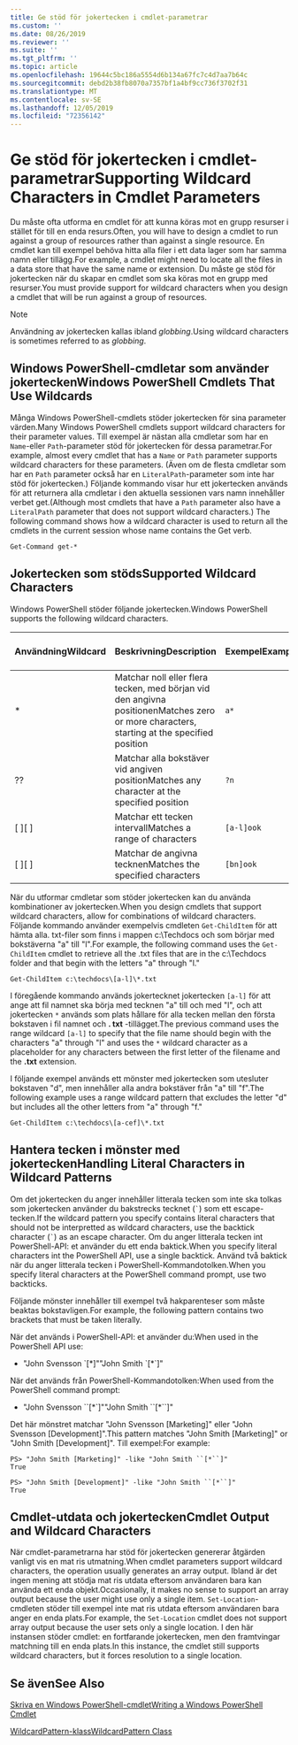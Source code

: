 ```yaml
---
title: Ge stöd för jokertecken i cmdlet-parametrar
ms.custom: ''
ms.date: 08/26/2019
ms.reviewer: ''
ms.suite: ''
ms.tgt_pltfrm: ''
ms.topic: article
ms.openlocfilehash: 19644c5bc186a5554d6b134a67fc7c4d7aa7b64c
ms.sourcegitcommit: debd2b38fb8070a7357bf1a4bf9cc736f3702f31
ms.translationtype: MT
ms.contentlocale: sv-SE
ms.lasthandoff: 12/05/2019
ms.locfileid: "72356142"
---
```

# <a name="supporting-wildcard-characters-in-cmdlet-parameters"></a><span data-ttu-id="f63cd-102">Ge stöd för jokertecken i cmdlet-parametrar</span><span class="sxs-lookup"><span data-stu-id="f63cd-102">Supporting Wildcard Characters in Cmdlet Parameters</span></span>

<span data-ttu-id="f63cd-103">Du måste ofta utforma en cmdlet för att kunna köras mot en grupp resurser i stället för till en enda resurs.</span><span class="sxs-lookup"><span data-stu-id="f63cd-103">Often, you will have to design a cmdlet to run against a group of resources rather than against a single resource.</span></span> <span data-ttu-id="f63cd-104">En cmdlet kan till exempel behöva hitta alla filer i ett data lager som har samma namn eller tillägg.</span><span class="sxs-lookup"><span data-stu-id="f63cd-104">For example, a cmdlet might need to locate all the files in a data store that have the same name or extension.</span></span> <span data-ttu-id="f63cd-105">Du måste ge stöd för jokertecken när du skapar en cmdlet som ska köras mot en grupp med resurser.</span><span class="sxs-lookup"><span data-stu-id="f63cd-105">You must provide support for wildcard characters when you design a cmdlet that will be run against a group of resources.</span></span>

> [!NOTE]
> <span data-ttu-id="f63cd-106">Användning av jokertecken kallas ibland *globbing*.</span><span class="sxs-lookup"><span data-stu-id="f63cd-106">Using wildcard characters is sometimes referred to as *globbing*.</span></span>

## <a name="windows-powershell-cmdlets-that-use-wildcards"></a><span data-ttu-id="f63cd-107">Windows PowerShell-cmdletar som använder jokertecken</span><span class="sxs-lookup"><span data-stu-id="f63cd-107">Windows PowerShell Cmdlets That Use Wildcards</span></span>

 <span data-ttu-id="f63cd-108">Många Windows PowerShell-cmdlets stöder jokertecken för sina parameter värden.</span><span class="sxs-lookup"><span data-stu-id="f63cd-108">Many Windows PowerShell cmdlets support wildcard characters for their parameter values.</span></span> <span data-ttu-id="f63cd-109">Till exempel är nästan alla cmdletar som har en `Name`-eller `Path`-parameter stöd för jokertecken för dessa parametrar.</span><span class="sxs-lookup"><span data-stu-id="f63cd-109">For example, almost every cmdlet that has a `Name` or `Path` parameter supports wildcard characters for these parameters.</span></span> <span data-ttu-id="f63cd-110">(Även om de flesta cmdletar som har en `Path` parameter också har en `LiteralPath`-parameter som inte har stöd för jokertecken.) Följande kommando visar hur ett jokertecken används för att returnera alla cmdletar i den aktuella sessionen vars namn innehåller verbet get.</span><span class="sxs-lookup"><span data-stu-id="f63cd-110">(Although most cmdlets that have a `Path` parameter also have a `LiteralPath` parameter that does not support wildcard characters.) The following command shows how a wildcard character is used to return all the cmdlets in the current session whose name contains the Get verb.</span></span>

 `Get-Command get-*`

## <a name="supported-wildcard-characters"></a><span data-ttu-id="f63cd-111">Jokertecken som stöds</span><span class="sxs-lookup"><span data-stu-id="f63cd-111">Supported Wildcard Characters</span></span>

<span data-ttu-id="f63cd-112">Windows PowerShell stöder följande jokertecken.</span><span class="sxs-lookup"><span data-stu-id="f63cd-112">Windows PowerShell supports the following wildcard characters.</span></span>

| <span data-ttu-id="f63cd-113">Användning</span><span class="sxs-lookup"><span data-stu-id="f63cd-113">Wildcard</span></span> |                             <span data-ttu-id="f63cd-114">Beskrivning</span><span class="sxs-lookup"><span data-stu-id="f63cd-114">Description</span></span>                             |  <span data-ttu-id="f63cd-115">Exempel</span><span class="sxs-lookup"><span data-stu-id="f63cd-115">Example</span></span>   |     <span data-ttu-id="f63cd-116">Matchningar</span><span class="sxs-lookup"><span data-stu-id="f63cd-116">Matches</span></span>      | <span data-ttu-id="f63cd-117">Matchar inte</span><span class="sxs-lookup"><span data-stu-id="f63cd-117">Does not match</span></span> |
| -------- | ------------------------------------------------------------------- | ---------- | ---------------- | -------------- |
| *        | <span data-ttu-id="f63cd-118">Matchar noll eller flera tecken, med början vid den angivna positionen</span><span class="sxs-lookup"><span data-stu-id="f63cd-118">Matches zero or more characters, starting at the specified position</span></span> | `a*`       | <span data-ttu-id="f63cd-119">A, AG, Apple</span><span class="sxs-lookup"><span data-stu-id="f63cd-119">A, ag, Apple</span></span>     |                |
| <span data-ttu-id="f63cd-120">?</span><span class="sxs-lookup"><span data-stu-id="f63cd-120">?</span></span>        | <span data-ttu-id="f63cd-121">Matchar alla bokstäver vid angiven position</span><span class="sxs-lookup"><span data-stu-id="f63cd-121">Matches any character at the specified position</span></span>                     | `?n`       | <span data-ttu-id="f63cd-122">En, i, på</span><span class="sxs-lookup"><span data-stu-id="f63cd-122">An, in, on</span></span>       | <span data-ttu-id="f63cd-123">kördes</span><span class="sxs-lookup"><span data-stu-id="f63cd-123">ran</span></span>            |
| <span data-ttu-id="f63cd-124">[ ]</span><span class="sxs-lookup"><span data-stu-id="f63cd-124">[ ]</span></span>      | <span data-ttu-id="f63cd-125">Matchar ett tecken intervall</span><span class="sxs-lookup"><span data-stu-id="f63cd-125">Matches a range of characters</span></span>                                       | `[a-l]ook` | <span data-ttu-id="f63cd-126">bok, Cook, utseende</span><span class="sxs-lookup"><span data-stu-id="f63cd-126">book, cook, look</span></span> | <span data-ttu-id="f63cd-127">Nook, vidtog</span><span class="sxs-lookup"><span data-stu-id="f63cd-127">nook, took</span></span>     |
| <span data-ttu-id="f63cd-128">[ ]</span><span class="sxs-lookup"><span data-stu-id="f63cd-128">[ ]</span></span>      | <span data-ttu-id="f63cd-129">Matchar de angivna tecknen</span><span class="sxs-lookup"><span data-stu-id="f63cd-129">Matches the specified characters</span></span>                                    | `[bn]ook`  | <span data-ttu-id="f63cd-130">bok, Nook</span><span class="sxs-lookup"><span data-stu-id="f63cd-130">book, nook</span></span>       | <span data-ttu-id="f63cd-131">laga, titta</span><span class="sxs-lookup"><span data-stu-id="f63cd-131">cook, look</span></span>     |

<span data-ttu-id="f63cd-132">När du utformar cmdletar som stöder jokertecken kan du använda kombinationer av jokertecken.</span><span class="sxs-lookup"><span data-stu-id="f63cd-132">When you design cmdlets that support wildcard characters, allow for combinations of wildcard characters.</span></span> <span data-ttu-id="f63cd-133">Följande kommando använder exempelvis cmdleten `Get-ChildItem` för att hämta alla. txt-filer som finns i mappen c:\Techdocs och som börjar med bokstäverna "a" till "l".</span><span class="sxs-lookup"><span data-stu-id="f63cd-133">For example, the following command uses the `Get-ChildItem` cmdlet to retrieve all the .txt files that are in the c:\Techdocs folder and that begin with the letters "a" through "l."</span></span>

`Get-ChildItem c:\techdocs\[a-l]\*.txt`

<span data-ttu-id="f63cd-134">I föregående kommando används jokertecknet jokertecken `[a-l]` för att ange att fil namnet ska börja med tecknen "a" till och med "l", och att jokertecken `*` används som plats hållare för alla tecken mellan den första bokstaven i fil namnet och **. txt** -tillägget.</span><span class="sxs-lookup"><span data-stu-id="f63cd-134">The previous command uses the range wildcard `[a-l]` to specify that the file name should begin with the characters "a" through "l" and uses the `*` wildcard character as a placeholder for any characters between the first letter of the filename and the **.txt** extension.</span></span>

<span data-ttu-id="f63cd-135">I följande exempel används ett mönster med jokertecken som utesluter bokstaven "d", men innehåller alla andra bokstäver från "a" till "f".</span><span class="sxs-lookup"><span data-stu-id="f63cd-135">The following example uses a range wildcard pattern that excludes the letter "d" but includes all the other letters from "a" through "f."</span></span>

`Get-ChildItem c:\techdocs\[a-cef]\*.txt`

## <a name="handling-literal-characters-in-wildcard-patterns"></a><span data-ttu-id="f63cd-136">Hantera tecken i mönster med jokertecken</span><span class="sxs-lookup"><span data-stu-id="f63cd-136">Handling Literal Characters in Wildcard Patterns</span></span>

<span data-ttu-id="f63cd-137">Om det jokertecken du anger innehåller litterala tecken som inte ska tolkas som jokertecken använder du bakstrecks tecknet (`` ` ``) som ett escape-tecken.</span><span class="sxs-lookup"><span data-stu-id="f63cd-137">If the wildcard pattern you specify contains literal characters that should not be interpretted as wildcard characters, use the backtick character (`` ` ``) as an escape character.</span></span> <span data-ttu-id="f63cd-138">Om du anger litterala tecken int PowerShell-API: et använder du ett enda baktick.</span><span class="sxs-lookup"><span data-stu-id="f63cd-138">When you specify literal characters int the PowerShell API, use a single backtick.</span></span> <span data-ttu-id="f63cd-139">Använd två baktick när du anger litterala tecken i PowerShell-Kommandotolken.</span><span class="sxs-lookup"><span data-stu-id="f63cd-139">When you specify literal characters at the PowerShell command prompt, use two backticks.</span></span>

<span data-ttu-id="f63cd-140">Följande mönster innehåller till exempel två hakparenteser som måste beaktas bokstavligen.</span><span class="sxs-lookup"><span data-stu-id="f63cd-140">For example, the following pattern contains two brackets that must be taken literally.</span></span>

<span data-ttu-id="f63cd-141">När det används i PowerShell-API: et använder du:</span><span class="sxs-lookup"><span data-stu-id="f63cd-141">When used in the PowerShell API use:</span></span>

- <span data-ttu-id="f63cd-142">"John Svensson \`[\*]"</span><span class="sxs-lookup"><span data-stu-id="f63cd-142">"John Smith \`[\*\`]"</span></span>

<span data-ttu-id="f63cd-143">När det används från PowerShell-Kommandotolken:</span><span class="sxs-lookup"><span data-stu-id="f63cd-143">When used from the PowerShell command prompt:</span></span>

- <span data-ttu-id="f63cd-144">"John Svensson \`\`[\*\`]"</span><span class="sxs-lookup"><span data-stu-id="f63cd-144">"John Smith \`\`[\*\`\`]"</span></span>

<span data-ttu-id="f63cd-145">Det här mönstret matchar "John Svensson [Marketing]" eller "John Svensson [Development]".</span><span class="sxs-lookup"><span data-stu-id="f63cd-145">This pattern matches "John Smith [Marketing]" or "John Smith [Development]".</span></span> <span data-ttu-id="f63cd-146">Till exempel:</span><span class="sxs-lookup"><span data-stu-id="f63cd-146">For example:</span></span>

```
PS> "John Smith [Marketing]" -like "John Smith ``[*``]"
True

PS> "John Smith [Development]" -like "John Smith ``[*``]"
True
```

## <a name="cmdlet-output-and-wildcard-characters"></a><span data-ttu-id="f63cd-147">Cmdlet-utdata och jokertecken</span><span class="sxs-lookup"><span data-stu-id="f63cd-147">Cmdlet Output and Wildcard Characters</span></span>

<span data-ttu-id="f63cd-148">När cmdlet-parametrarna har stöd för jokertecken genererar åtgärden vanligt vis en mat ris utmatning.</span><span class="sxs-lookup"><span data-stu-id="f63cd-148">When cmdlet parameters support wildcard characters, the operation usually generates an array output.</span></span>
<span data-ttu-id="f63cd-149">Ibland är det ingen mening att stödja mat ris utdata eftersom användaren bara kan använda ett enda objekt.</span><span class="sxs-lookup"><span data-stu-id="f63cd-149">Occasionally, it makes no sense to support an array output because the user might use only a single item.</span></span> <span data-ttu-id="f63cd-150">`Set-Location`-cmdleten stöder till exempel inte mat ris utdata eftersom användaren bara anger en enda plats.</span><span class="sxs-lookup"><span data-stu-id="f63cd-150">For example, the `Set-Location` cmdlet does not support array output because the user sets only a single location.</span></span> <span data-ttu-id="f63cd-151">I den här instansen stöder cmdlet: en fortfarande jokertecken, men den framtvingar matchning till en enda plats.</span><span class="sxs-lookup"><span data-stu-id="f63cd-151">In this instance, the cmdlet still supports wildcard characters, but it forces resolution to a single location.</span></span>

## <a name="see-also"></a><span data-ttu-id="f63cd-152">Se även</span><span class="sxs-lookup"><span data-stu-id="f63cd-152">See Also</span></span>

[<span data-ttu-id="f63cd-153">Skriva en Windows PowerShell-cmdlet</span><span class="sxs-lookup"><span data-stu-id="f63cd-153">Writing a Windows PowerShell Cmdlet</span></span>](./writing-a-windows-powershell-cmdlet.md)

[<span data-ttu-id="f63cd-154">WildcardPattern-klass</span><span class="sxs-lookup"><span data-stu-id="f63cd-154">WildcardPattern Class</span></span>](/dotnet/api/system.management.automation.wildcardpattern)
